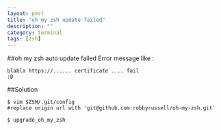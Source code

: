 ```yaml
---
layout: post
title: "oh my zsh update failed"
description: ""
category: terminal
tags: [zsh]
---
```


##oh my zsh auto update failed 
Error message like :

```
blabla https://...... certificate .... fail 
:D
```

##Solution

```
$ vim $ZSH/.git/config
#replace origin url with 'git@github.com:robbyrussell/oh-my-zsh.git'

$ upgrade_oh_my_zsh
```